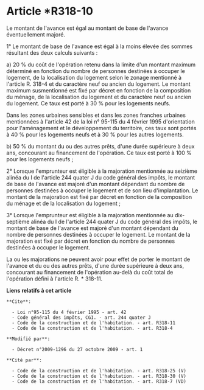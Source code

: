 # Article *R318-10

Le montant de l'avance est égal au montant de base de l'avance éventuellement majoré. 

1° Le montant de base de l'avance est égal à la moins élevée des sommes résultant des deux calculs suivants : 

a) 20 % du coût de l'opération retenu dans la limite d'un montant maximum déterminé en fonction du nombre de personnes
destinées à occuper le logement, de la localisation du logement selon le zonage mentionné à l'article R. 318-4 et du
caractère neuf ou ancien du logement. Le montant maximum susmentionné est fixé par décret en fonction de la composition du
ménage, de la localisation du logement et du caractère neuf ou ancien du logement. Ce taux est porté à 30 % pour les
logements neufs. 

Dans les zones urbaines sensibles et dans les zones franches urbaines mentionnées à l'article 42 de la loi n° 95-115 du 4
février 1995 d'orientation pour l'aménagement et le développement du territoire, ces taux sont portés à 40 % pour les
logements neufs et à 30 % pour les autres logements. 

b) 50 % du montant du ou des autres prêts, d'une durée supérieure à deux ans, concourant au financement de l'opération. Ce
taux est porté à 100 % pour les logements neufs ; 

2° Lorsque l'emprunteur est éligible à la majoration mentionnée au seizième alinéa du I de l'article 244 quater J du code
général des impôts, le montant de base de l'avance est majoré d'un montant dépendant du nombre de personnes destinées à
occuper le logement et de son lieu d'implantation. Le montant de la majoration est fixé par décret en fonction de la
composition du ménage et de la localisation du logement ; 

3° Lorsque l'emprunteur est éligible à la majoration mentionnée au dix-septième alinéa du I de l'article 244 quater J du code
général des impôts, le montant de base de l'avance est majoré d'un montant dépendant du nombre de personnes destinées à
occuper le logement. Le montant de la majoration est fixé par décret en fonction du nombre de personnes destinées à occuper
le logement. 

La ou les majorations ne peuvent avoir pour effet de porter le montant de l'avance et du ou des autres prêts, d'une durée
supérieure à deux ans, concourant au financement de l'opération au-delà du coût total de l'opération défini à l'article R. *
318-11.

**Liens relatifs à cet article**

	**Cite**:

	  - Loi n°95-115 du 4 février 1995 - art. 42
	  - Code général des impôts, CGI. - art. 244 quater J
	  - Code de la construction et de l'habitation. - art. R318-11
	  - Code de la construction et de l'habitation. - art. R318-4

	**Modifié par**:

	  - Décret n°2009-1296 du 27 octobre 2009 - art. 1

	**Cité par**:

	  - Code de la construction et de l'habitation. - art. R318-25 (V)
	  - Code de la construction et de l'habitation. - art. R318-30 (V)
	  - Code de la construction et de l'habitation. - art. R318-7 (VD)
